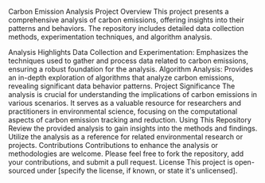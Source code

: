 Carbon Emission Analysis Project
Overview
This project presents a comprehensive analysis of carbon emissions, offering insights into their patterns and behaviors. The repository includes detailed data collection methods, experimentation techniques, and algorithm analysis.

Analysis Highlights
Data Collection and Experimentation: Emphasizes the techniques used to gather and process data related to carbon emissions, ensuring a robust foundation for the analysis.
Algorithm Analysis: Provides an in-depth exploration of algorithms that analyze carbon emissions, revealing significant data behavior patterns.
Project Significance
The analysis is crucial for understanding the implications of carbon emissions in various scenarios.
It serves as a valuable resource for researchers and practitioners in environmental science, focusing on the computational aspects of carbon emission tracking and reduction.
Using This Repository
Review the provided analysis to gain insights into the methods and findings.
Utilize the analysis as a reference for related environmental research or projects.
Contributions
Contributions to enhance the analysis or methodologies are welcome. Please feel free to fork the repository, add your contributions, and submit a pull request.
License
This project is open-sourced under [specify the license, if known, or state it's unlicensed].
